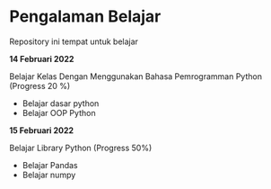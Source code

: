 # Pengalaman Belajar 
Repository ini tempat untuk belajar

**14 Februari 2022** 

Belajar Kelas Dengan Menggunakan Bahasa Pemrogramman Python (Progress 20 %)
  * Belajar dasar python
  * Belajar OOP Python 

**15 Februari 2022**

Belajar Library Python (Progress 50%)
 * Belajar Pandas
 * Belajar numpy

